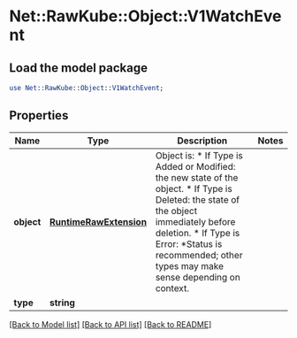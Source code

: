 # Net::RawKube::Object::V1WatchEvent

## Load the model package
```perl
use Net::RawKube::Object::V1WatchEvent;
```

## Properties
Name | Type | Description | Notes
------------ | ------------- | ------------- | -------------
**object** | [**RuntimeRawExtension**](RuntimeRawExtension.md) | Object is:  * If Type is Added or Modified: the new state of the object.  * If Type is Deleted: the state of the object immediately before deletion.  * If Type is Error: *Status is recommended; other types may make sense    depending on context. | 
**type** | **string** |  | 

[[Back to Model list]](../README.md#documentation-for-models) [[Back to API list]](../README.md#documentation-for-api-endpoints) [[Back to README]](../README.md)


